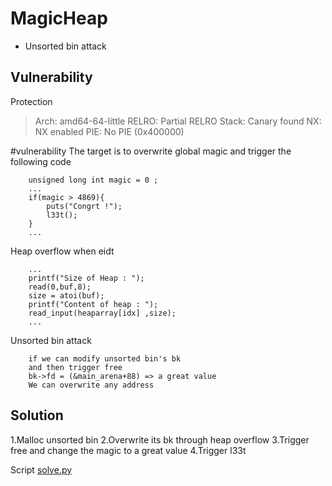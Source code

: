 # MagicHeap
- Unsorted bin attack

## Vulnerability
Protection
>   Arch:     amd64-64-little
    RELRO:    Partial RELRO
    Stack:    Canary found
    NX:       NX enabled
    PIE:      No PIE (0x400000)

#vulnerability
The target is to overwrite global magic and trigger the following code
```
	unsigned long int magic = 0 ;
	...
	if(magic > 4869){
		puts("Congrt !");
		l33t();
    }
    ...
```

Heap overflow when eidt
```
	...
    printf("Size of Heap : ");
	read(0,buf,8);
	size = atoi(buf);
	printf("Content of heap : ");
	read_input(heaparray[idx] ,size);
	...
```

Unsorted bin attack
```
	if we can modify unsorted bin's bk
   	and then trigger free
	bk->fd = (&main_arena+88) => a great value
	We can overwrite any address
```

## Solution
1.Malloc unsorted bin
2.Overwrite its bk through heap overflow
3.Trigger free and change the magic to a great value
4.Trigger l33t

Script [solve.py](./solve.py)
